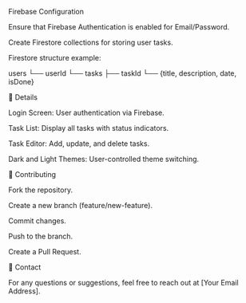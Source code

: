 Firebase Configuration

Ensure that Firebase Authentication is enabled for Email/Password.

Create Firestore collections for storing user tasks.

Firestore structure example:

users
  └── userId
        └── tasks
              ├── taskId
                  └── {title, description, date, isDone}

📸 Details

Login Screen: User authentication via Firebase.

Task List: Display all tasks with status indicators.

Task Editor: Add, update, and delete tasks.

Dark and Light Themes: User-controlled theme switching.

🤝 Contributing

Fork the repository.

Create a new branch (feature/new-feature).

Commit changes.

Push to the branch.

Create a Pull Request.

📧 Contact

For any questions or suggestions, feel free to reach out at [Your Email Address].
